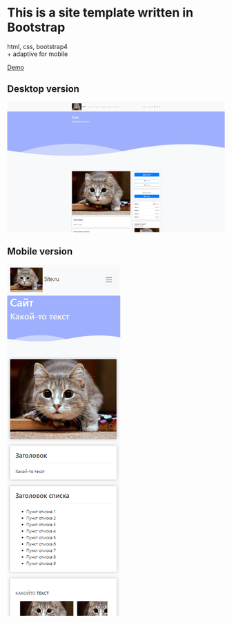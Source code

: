 # This is a site template written in Bootstrap

html, css, bootstrap4 \
\+ adaptive for mobile

[Demo](https://serbeean.github.io/empty-cat-site)

## Desktop version
![Desktop site version](./img/desktop.png)

## Mobile version
![Mobile site version](./img/mobile.png)

